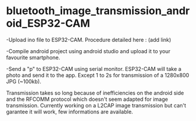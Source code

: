 # bluetooth_image_transmission_android_ESP32-CAM

-Upload ino file to ESP32-CAM. Procedure detailed here : (add link)

-Compile android project using android studio and upload it to your favourite smartphone.

-Send a "p" to ESP32-CAM using serial monitor. ESP32-CAM will take a photo and send it to the app. Except 1 to 2s for transmission of a 1280x800 JPG (~100kb).

Transmission takes so long because of inefficiencies on the android side and the RFCOMM protocol which doesn't seem adapted for image transmission.
Currently working on a L2CAP image transmission but can't garantee it will work, few informations are available.
